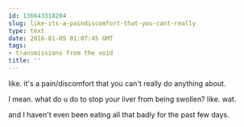 ```yaml
---
id: 136643318204
slug: like-its-a-paindiscomfort-that-you-cant-really
type: text
date: 2016-01-05 01:07:45 GMT
tags:
- transmissions from the void
title: ''
---
```

like. it's a pain/discomfort that you can't really do anything about. 

I mean. what do u do to stop your liver from being swollen? like. wat. 

and I haven't even been eating all that badly for the past few days.